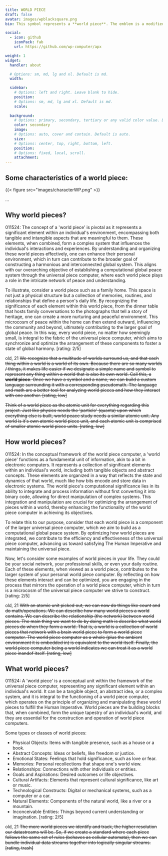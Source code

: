 ```yaml
---
title: WORLD PIECE
draft: false
avatar: images/wpblacksquare.png
bio: This symbol represents a **world piece**. The emblem is a modified peace sign. It features the traditional circular border with an inverted 'Y' shape inside, symbolizing peace. However, this emblem is distinct because it includes two additional vertical lines that extend from the intersection of the 'Y' shape to the top of the circle. These lines create an overlay that resembles the letter 'W', which stands for 'world', thus combining the concepts of world and peace into a single graphic symbol. This emblem serves as a visual representation of the interconnectedness that unifying world pieces aims to achieve. This symbol is trademarked, but not registered. This symbol may also be used to represent the idealized notion of **world peace**.

social:
  - icon: github
    iconPack: fab
    url: https://github.com/wp-computer/apx

weight: 1
widget:
  handler: about

  # Options: sm, md, lg and xl. Default is md.
  width:

  sidebar:
    # Options: left and right. Leave blank to hide.
    position:
    # Options: sm, md, lg and xl. Default is md.
    scale:
  
  background:
    # Options: primary, secondary, tertiary or any valid color value. Default is primary.
    color: secondary
    image:
    # Options: auto, cover and contain. Default is auto.
    size:
    # Options: center, top, right, bottom, left.
    position:
    # Options: fixed, local, scroll.
    attachment: 
---
```


## Some characteristics of a world piece:

{{< figure src="images/characterWP.png" >}}

...

## Why world pieces?

011524: The concept of a 'world piece' is pivotal as it represents a significant element within an individual's environment, encompassing both tangible and intangible aspects that are meaningful to them. These elements, when combined, form a complex system that influences the individual's interactions and experiences. By understanding and organizing these world pieces effectively, one can enhance their personal environment, which in turn can contribute to the broader goal of constructing a harmonious and interconnected global system. This aligns with our overarching objective of establishing a computational global peace system through the universal piece computer, where each world piece plays a role in the intricate network of peace and understanding.

To illustrate, consider a world piece such as a family home. This space is not just a physical structure but a collection of memories, routines, and relationships that define a person's daily life. By recognizing the significance of each element within this world piece, from the dinner table that hosts family conversations to the photographs that tell a story of heritage, one can create a more nurturing and peaceful environment. This microcosm of peace within the home can then extend outward, influencing the community and beyond, ultimately contributing to the larger goal of global peace. In this way, every world piece, no matter how seemingly small, is integral to the fabric of the universal piece computer, which aims to synchronize and optimize the arrangement of these components to foster a state of global harmony. [rating: 2/5]


old, 21 ~~We recognize that a multitude of worlds surround us, and that each thing within a world is a world of its own. Because there are so many worlds / things, it makes life easier if we designate a simple name and symbol to represent any thing within a world that is also its own world. Call this, a **world piece**. Once we have a symbol and a name, we can build a custom language surrounding it with a corresponding pseudomath. The language and math are a better tool for analyzing world pieces and how they interact with one another. [rating, low]~~

~~Think of a world piece as the atomic unit for everything regarding this project. Just like physics needs the 'particle' (quanta) upon which everything else is built, world peace study needs a similar atomic unit. Any world is it's own atomic world piece unit, and each atomic unit is comprised of smaller atomic world piece units. [rating, low]~~

## How world pieces? 

011524: In the conceptual framework of the world piece computer, a 'world piece' functions as a fundamental unit of information, akin to a bit in electronic computers. It represents a collection of significant elements within an individual's world, including both tangible objects and abstract concepts. These elements are organized in a way that reflects the state and dynamics of that world, much like how bits encode and store data in electronic systems. The world piece's computational significance lies in its ability to integrate and process information without first converting it into binary code, allowing for direct manipulation of complex systems. This integration and manipulation are crucial for optimizing the arrangement of pieces within a world, thereby enhancing the functionality of the world piece computer in achieving its objectives.

To relate this to our purpose, consider that each world piece is a component of the larger universal piece computer, which we aim to build as a computational global peace system. By optimizing how world pieces are integrated, we contribute to the efficiency and effectiveness of the universal piece computer, advancing us toward satisfying The Human Imperative and maintaining the universal piece.

Now, let's consider some examples of world pieces in your life. They could be your social network, your professional skills, or even your daily routine. Each of these elements, when viewed as a world piece, contributes to the larger system of your personal world piece computer. By reflecting on how these elements interact and can be optimized, you are engaging in the process that mirrors the operation of a world piece computer, which in turn is a microcosm of the universal piece computer we strive to construct. [rating: 2/5]

old, 21 ~~With an atomic unit picked out, we can now do things like count and do math/operations. We can describe how many world pieces a world contains. We can describe the relationship (the network) between world pieces. The main thing we want to do by doing math is describe what world pieces do when they form a world. That is, a world is a collection of world pieces that network with a brain world piece to form a world piece computer. The world piece computer as a whole (plus the ambient environment it is embedded in) is equivalent to the world itself. Finally, the world piece computer being a world indicates we can treat it as a world piece inandof itself. [rating, low]~~

## What world pieces?

011524: A 'world piece' is a conceptual unit within the framework of the universal piece computer, representing any significant element within an individual's world. It can be a tangible object, an abstract idea, or a complex system, and it is integral to the functioning of a world piece computer, which operates on the principle of organizing and manipulating these world pieces to fulfill the Human Imperative. World pieces are the building blocks that, when combined, form the unique tapestry of an individual's world, and they are essential for the construction and operation of world piece computers.

Some types or classes of world pieces:

- Physical Objects: Items with tangible presence, such as a house or a book.
- Abstract Concepts: Ideas or beliefs, like freedom or justice.
- Emotional States: Feelings that hold significance, such as love or fear.
- Memories: Personal recollections that shape one's world view.
- Relationships: Connections with other individuals or entities.
- Goals and Aspirations: Desired outcomes or life objectives.
- Cultural Artifacts: Elements that represent cultural significance, like art or music.
- Technological Constructs: Digital or mechanical systems, such as a computer or a car.
- Natural Elements: Components of the natural world, like a river or a mountain.
- Inconceivable Entities: Things beyond current understanding or imagination.
[rating: 2/5]

old, 21 ~~The more world pieces we identify and track, the higher resolution our datastreams will be. So, if we create a standard where each piece follows the same set of rules (behaves as cellular automata), then we can bundle individual data streams together into logically singular streams. [rating, trash]~~


